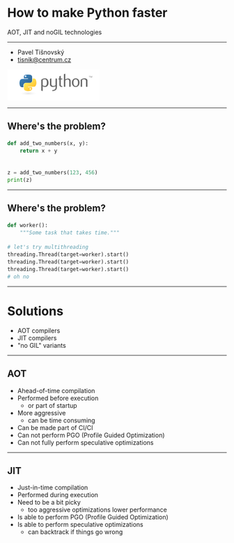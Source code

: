 # How to make Python faster

AOT, JIT and noGIL technologies 

---

* Pavel Tišnovský
* tisnik@centrum.cz

![Python](images/python.png)

---

## Where's the problem?

```python
def add_two_numbers(x, y):
    return x + y


z = add_two_numbers(123, 456)
print(z)
```

---

## Where's the problem?

```python
def worker():
    """Some task that takes time."""

# let's try multithreading
threading.Thread(target=worker).start()
threading.Thread(target=worker).start()
threading.Thread(target=worker).start()
# oh no
```

---

# Solutions

* AOT compilers
* JIT compilers
* "no GIL" variants

---

## AOT

* Ahead-of-time compilation
* Performed before execution
    - or part of startup
* More aggressive
    - can be time consuming
* Can be made part of CI/CI
* Can not perform PGO (Profile Guided Optimization)
* Can not fully perform speculative optimizations

---

## JIT

* Just-in-time compilation
* Performed during execution
* Need to be a bit picky
    - too aggressive optimizations lower performance
* Is able to perform PGO (Profile Guided Optimization)
* Is able to perform speculative optimizations
    - can backtrack if things go wrong

